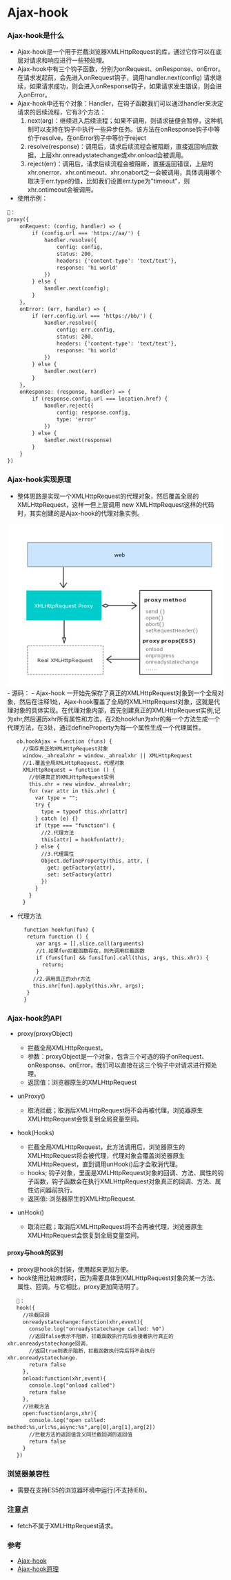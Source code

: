 # Ajax-hook
### Ajax-hook是什么
- Ajax-hook是一个用于拦截浏览器XMLHttpRequest的库，通过它你可以在底层对请求和响应进行一些预处理。
- Ajax-hook中有三个钩子函数，分别为onRequest、onResponse、onError。在请求发起前，会先进入onRequest钩子，调用handler.next(config) 请求继续，如果请求成功，则会进入onResponse钩子，如果请求发生错误，则会进入onError。
- Ajax-hook中还有个对象：Handler，在钩子函数我们可以通过handler来决定请求的后续流程，它有3个方法：
   1. next(arg)：继续进入后续流程；如果不调用，则请求链便会暂停，这种机制可以支持在钩子中执行一些异步任务。该方法在onResponse钩子中等价于resolve，在onError钩子中等价于reject
   2. resolve(response)：调用后，请求后续流程会被阻断，直接返回响应数据，上层xhr.onreadystatechange或xhr.onload会被调用。
   3. reject(err)：调用后，请求后续流程会被阻断，直接返回错误，上层的xhr.onerror、xhr.ontimeout、xhr.onabort之一会被调用，具体调用哪个取决于err.type的值，比如我们设置err.type为"timeout"，则xhr.ontimeout会被调用。
- 使用示例：
```
🌰：
proxy({
    onRequest: (config, handler) => {
        if (config.url === 'https://aa/') {
            handler.resolve({
                config: config,
                status: 200,
                headers: {'content-type': 'text/text'},
                response: 'hi world'
            })
        } else {
            handler.next(config);
        }
    },
    onError: (err, handler) => {
        if (err.config.url === 'https://bb/') {
            handler.resolve({
                config: err.config,
                status: 200,
                headers: {'content-type': 'text/text'},
                response: 'hi world'
            })
        } else {
            handler.next(err)
        }
    },
    onResponse: (response, handler) => {
        if (response.config.url === location.href) {
            handler.reject({
                config: response.config,
                type: 'error'
            })
        } else {
            handler.next(response)
        }
    }
})
```
### Ajax-hook实现原理
- 整体思路是实现一个XMLHttpRequest的代理对象，然后覆盖全局的XMLHttpRequest，这样一但上层调用 new XMLHttpRequest这样的代码时，其实创建的是Ajax-hook的代理对象实例。
<img src="https://github.com/ella-z/repository/blob/master/image/ajax-hook%E5%8E%9F%E7%90%86%E5%9B%BE.png" />
- 源码：
   - Ajax-hook 一开始先保存了真正的XMLHttpRequest对象到一个全局对象，然后在注释1处，Ajax-hook覆盖了全局的XMLHttpRequest对象，这就是代理对象的具体实现。在代理对象内部，首先创建真正的XMLHttpRequest实例,记为xhr,然后遍历xhr所有属性和方法，在2处hookfun为xhr的每一个方法生成一个代理方法，在3处，通过defineProperty为每一个属性生成一个代理属性。
   
   ```
      ob.hookAjax = function (funs) {
        //保存真正的XMLHttpRequest对象
        window._ahrealxhr = window._ahrealxhr || XMLHttpRequest
        //1.覆盖全局XMLHttpRequest，代理对象
        XMLHttpRequest = function () {
          //创建真正的XMLHttpRequest实例
          this.xhr = new window._ahrealxhr;
          for (var attr in this.xhr) {
            var type = "";
            try {
              type = typeof this.xhr[attr]
            } catch (e) {}
            if (type === "function") {
              //2.代理方法
              this[attr] = hookfun(attr);
            } else {
              //3.代理属性
              Object.defineProperty(this, attr, {
                get: getFactory(attr),
                set: setFactory(attr)
              })
            }
          }
        }
   ```
   
   - 代理方法
   
       ```
         function hookfun(fun) {
          return function () {
             var args = [].slice.call(arguments)
             //1.如果fun拦截函数存在，则先调用拦截函数
             if (funs[fun] && funs[fun].call(this, args, this.xhr)) {
               return;
             }
            //2.调用真正的xhr方法
            this.xhr[fun].apply(this.xhr, args);
          }
         }
      ```     
      
### Ajax-hook的API
- proxy(proxyObject)
   - 拦截全局XMLHttpRequest。
   - 参数：proxyObject是一个对象，包含三个可选的钩子onRequest、onResponse、onError，我们可以直接在这三个钩子中对请求进行预处理。
   - 返回值：浏览器原生的XMLHttpRequest

- unProxy()
   - 取消拦截；取消后XMLHttpRequest将不会再被代理，浏览器原生XMLHttpRequest会恢复到全局变量空间。

- hook(Hooks)
   - 拦截全局XMLHttpRequest，此方法调用后，浏览器原生的XMLHttpRequest将会被代理，代理对象会覆盖浏览器原生XMLHttpRequest，直到调用unHook()后才会取消代理。
   - hooks; 钩子对象，里面是XMLHttpRequest对象的回调、方法、属性的钩子函数，钩子函数会在执行XMLHttpRequest对象真正的回调、方法、属性访问器前执行。
   - 返回值: 浏览器原生的XMLHttpRequest.

- unHook()
   - 取消拦截；取消后XMLHttpRequest将不会再被代理，浏览器原生XMLHttpRequest会恢复到全局变量空间。
   
#### proxy与hook的区别
- proxy是hook的封装，使用起来更加方便。
- hook使用比较麻烦时，因为需要具体到XMLHttpRequest对象的某一方法、属性、回调。与它相比，proxy更加简洁明了。
```
   🌰：
   hook({
     //拦截回调
     onreadystatechange:function(xhr,event){
       console.log("onreadystatechange called: %O")
       //返回false表示不阻断，拦截函数执行完后会接着执行真正的xhr.onreadystatechange回调.
       //返回true则表示阻断，拦截函数执行完后将不会执行xhr.onreadystatechange. 
       return false
     },
     onload:function(xhr,event){
       console.log("onload called")
       return false
     },
     //拦截方法
     open:function(args,xhr){
       console.log("open called: method:%s,url:%s,async:%s",arg[0],arg[1],arg[2])
       //拦截方法的返回值含义同拦截回调的返回值
       return false
     }
   })
```
   
### 浏览器兼容性
- 需要在支持ES5的浏览器环境中运行(不支持IE8)。

### 注意点
- fetch不属于XMLHttpRequest请求。

### 参考
- [Ajax-hook](https://github.com/wendux/Ajax-hook)
- [Ajax-hook原理](http://www.jianshu.com/p/7337ac624b8e)


